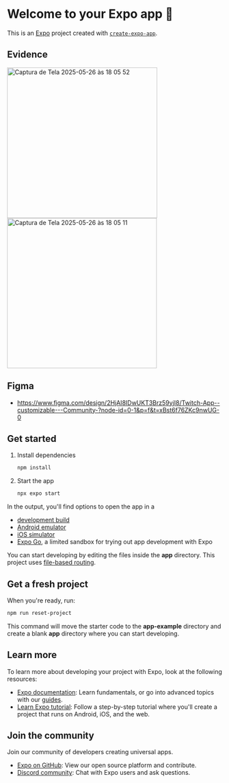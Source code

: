 # Welcome to your Expo app 👋

This is an [Expo](https://expo.dev) project created with [`create-expo-app`](https://www.npmjs.com/package/create-expo-app).

## Evidence 

<img width="351" alt="Captura de Tela 2025-05-26 às 18 05 52" src="https://github.com/user-attachments/assets/80e7b483-22d3-473d-bfec-2e9957ac0edb" />

<img width="350" alt="Captura de Tela 2025-05-26 às 18 05 11" src="https://github.com/user-attachments/assets/bcce3f08-9fae-4181-8da0-876d618a1557" />



## Figma 


- https://www.figma.com/design/2HjAI8IDwUKT3Brz59yjI8/Twitch-App--customizable---Community-?node-id=0-1&p=f&t=xBst6f76ZKc9nwUG-0

## Get started

1. Install dependencies

   ```bash
   npm install
   ```

2. Start the app

   ```bash
   npx expo start
   ```

In the output, you'll find options to open the app in a

- [development build](https://docs.expo.dev/develop/development-builds/introduction/)
- [Android emulator](https://docs.expo.dev/workflow/android-studio-emulator/)
- [iOS simulator](https://docs.expo.dev/workflow/ios-simulator/)
- [Expo Go](https://expo.dev/go), a limited sandbox for trying out app development with Expo

You can start developing by editing the files inside the **app** directory. This project uses [file-based routing](https://docs.expo.dev/router/introduction).

## Get a fresh project

When you're ready, run:

```bash
npm run reset-project
```

This command will move the starter code to the **app-example** directory and create a blank **app** directory where you can start developing.

## Learn more

To learn more about developing your project with Expo, look at the following resources:

- [Expo documentation](https://docs.expo.dev/): Learn fundamentals, or go into advanced topics with our [guides](https://docs.expo.dev/guides).
- [Learn Expo tutorial](https://docs.expo.dev/tutorial/introduction/): Follow a step-by-step tutorial where you'll create a project that runs on Android, iOS, and the web.

## Join the community

Join our community of developers creating universal apps.

- [Expo on GitHub](https://github.com/expo/expo): View our open source platform and contribute.
- [Discord community](https://chat.expo.dev): Chat with Expo users and ask questions.
